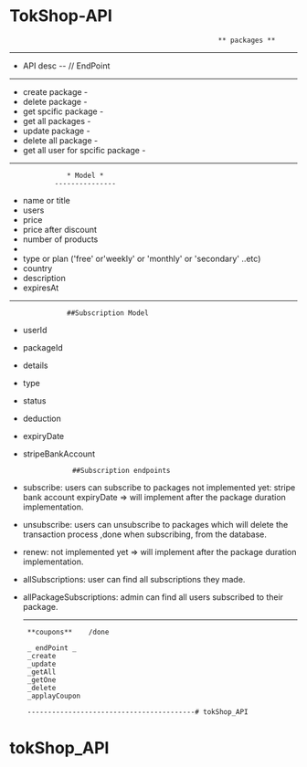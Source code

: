 # TokShop-API

                                                       ** packages **

---

- API desc -- // EndPoint

---

- create package -
- delete package -
- get spcific package -
- get all packages -
- update package -
- delete all package -
- get all user for spcific package -

---

                  * Model *
               ---------------

- name or title
- users
- price
- price after discount
- number of products
-
- type or plan ('free' or'weekly' or 'monthly' or 'secondary' ..etc)
- country
- description
- expiresAt

---

                  ##Subscription Model

- userId
- packageId
- details
- type
- status
- deduction
- expiryDate
- stripeBankAccount

                  ##Subscription endpoints

- subscribe:
  users can subscribe to packages
  not implemented yet:
  stripe bank account
  expiryDate => will implement after the package duration implementation.
- unsubscribe:
  users can unsubscribe to packages which will delete the transaction process ,done when subscribing, from the database.
- renew:
  not implemented yet => will implement after the package duration implementation.

- allSubscriptions:
  user can find all subscriptions they made.
- allPackageSubscriptions:
  admin can find all users subscribed to their package.





    ------------------------------------------------
       **coupons**    /done

       _ endPoint _
       _create
       _update
       _getAll
       _getOne
       _delete
       _applayCoupon

       -----------------------------------------# tokShop_API
# tokShop_API
